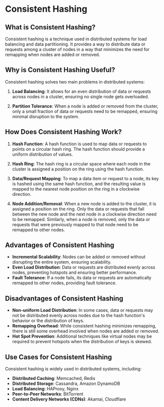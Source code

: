 # Consistent Hashing

## What is Consistent Hashing?

Consistent hashing is a technique used in distributed systems for load balancing and data partitioning. It provides a way to distribute data or requests among a cluster of nodes in a way that minimizes the need for remapping when nodes are added or removed.

## Why is Consistent Hashing Useful?

Consistent hashing solves two main problems in distributed systems:

1. **Load Balancing**: It allows for an even distribution of data or requests across nodes in a cluster, ensuring no single node gets overloaded.

2. **Partition Tolerance**: When a node is added or removed from the cluster, only a small fraction of data or requests need to be remapped, ensuring minimal disruption to the system.

## How Does Consistent Hashing Work?

1. **Hash Function**: A hash function is used to map data or requests to points on a circular hash ring. The hash function should provide a uniform distribution of values.

2. **Hash Ring**: The hash ring is a circular space where each node in the cluster is assigned a position on the ring using the hash function.

3. **Data/Request Mapping**: To map a data item or request to a node, its key is hashed using the same hash function, and the resulting value is mapped to the nearest node position on the ring in a clockwise direction.

4. **Node Addition/Removal**: When a new node is added to the cluster, it is assigned a position on the ring. Only the data or requests that fall between the new node and the next node in a clockwise direction need to be remapped. Similarly, when a node is removed, only the data or requests that were previously mapped to that node need to be remapped to other nodes.

## Advantages of Consistent Hashing

- **Incremental Scalability**: Nodes can be added or removed without disrupting the entire system, ensuring scalability.
- **Even Load Distribution**: Data or requests are distributed evenly across nodes, preventing hotspots and ensuring better performance.
- **Fault Tolerance**: If a node fails, its data or requests are automatically remapped to other nodes, providing fault tolerance.

## Disadvantages of Consistent Hashing

- **Non-uniform Load Distribution**: In some cases, data or requests may not be distributed evenly across nodes due to the hash function's behavior or the distribution of keys.
- **Remapping Overhead**: While consistent hashing minimizes remapping, there is still some overhead involved when nodes are added or removed.
- **Hot Spot Prevention**: Additional techniques like virtual nodes may be required to prevent hotspots when the distribution of keys is skewed.

## Use Cases for Consistent Hashing

Consistent hashing is widely used in distributed systems, including:

- **Distributed Caching**: Memcached, Redis
- **Distributed Storage**: Cassandra, Amazon DynamoDB
- **Load Balancing**: HAProxy, Nginx
- **Peer-to-Peer Networks**: BitTorrent
- **Content Delivery Networks (CDNs)**: Akamai, Cloudflare
